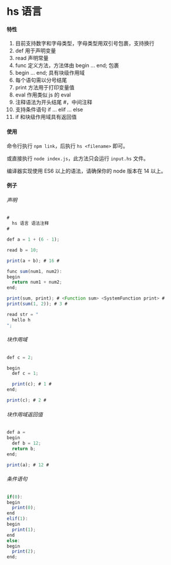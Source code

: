 # hs 语言

#### 特性

1. 目前支持数字和字母类型，字母类型用双引号包裹，支持换行
2. def 用于声明变量
3. read 声明常量
4. func 定义方法，方法体由 begin ... end; 包裹
5. begin ... end; 具有块级作用域
6. 每个语句需以分号结尾
7. print 方法用于打印变量值
8. eval 作用类似 js 的 eval
9. 注释语法为开头结尾 #，中间注释
10. 支持条件语句 if ... elif ... else
11. if 和块级作用域具有返回值

#### 使用

命令行执行 `npm link`，后执行 `hs <filename>` 即可。

或直接执行 `node index.js`，此方法只会运行 `input.hs` 文件。

编译器实现使用 ES6 以上的语法，请确保你的 node 版本在 14 以上。

#### 例子

###### 声明

```javascript
#
  hs 语言 语法注释
#

def a = 1 + (6 - 1);

read b = 10;

print(a + b); # 16 #

func sum(num1, num2):
begin
  return num1 + num2;
end;

print(sum, print); # <Function sum> <SystemFunction print> #
print(sum(1, 2)); # 3 #

read str = "
  hello h
";
```

###### 块作用域

```javascript
def c = 2;

begin
  def c = 1;

  print(c); # 1 #
end;

print(c); # 2 #
```

###### 块作用域返回值

```javascript
def a =
begin
  def b = 12;
  return b;
end;

print(a); # 12 #
```

###### 条件语句

```javascript
if(0):
begin
  print(0);
end
elif(1):
begin
  print(1);
end
else:
begin
  print(2);
end;
```